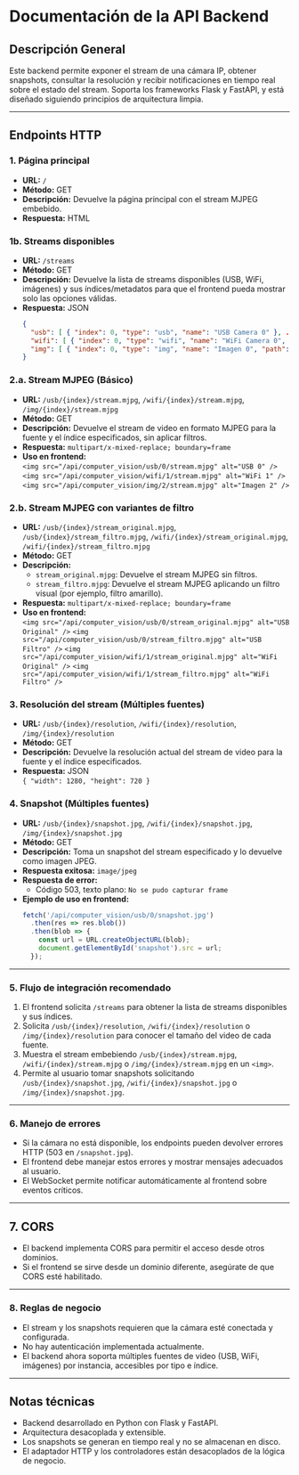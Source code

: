 # Documentación de la API Backend

## Descripción General

Este backend permite exponer el stream de una cámara IP, obtener snapshots, consultar la resolución y recibir notificaciones en tiempo real sobre el estado del stream. Soporta los frameworks Flask y FastAPI, y está diseñado siguiendo principios de arquitectura limpia.

---


## Endpoints HTTP

### 1. Página principal
- **URL:** `/`
- **Método:** GET
- **Descripción:** Devuelve la página principal con el stream MJPEG embebido.
- **Respuesta:** HTML

### 1b. Streams disponibles
- **URL:** `/streams`
- **Método:** GET
- **Descripción:** Devuelve la lista de streams disponibles (USB, WiFi, imágenes) y sus índices/metadatos para que el frontend pueda mostrar solo las opciones válidas.
- **Respuesta:** JSON
  ```json
  {
    "usb": [ { "index": 0, "type": "usb", "name": "USB Camera 0" }, ... ],
    "wifi": [ { "index": 0, "type": "wifi", "name": "WiFi Camera 0", "ip": "192.168.1.10" }, ... ],
    "img": [ { "index": 0, "type": "img", "name": "Imagen 0", "path": "static/img0.jpg" }, ... ]
  }
  ```



### 2.a. Stream MJPEG (Básico)
- **URL:** `/usb/{index}/stream.mjpg`, `/wifi/{index}/stream.mjpg`, `/img/{index}/stream.mjpg`
- **Método:** GET
- **Descripción:** Devuelve el stream de video en formato MJPEG para la fuente y el índice especificados, sin aplicar filtros.
- **Respuesta:** `multipart/x-mixed-replace; boundary=frame`
- **Uso en frontend:**  
  `<img src="/api/computer_vision/usb/0/stream.mjpg" alt="USB 0" />`
  `<img src="/api/computer_vision/wifi/1/stream.mjpg" alt="WiFi 1" />`
  `<img src="/api/computer_vision/img/2/stream.mjpg" alt="Imagen 2" />`

### 2.b. Stream MJPEG con variantes de filtro
- **URL:** `/usb/{index}/stream_original.mjpg`, `/usb/{index}/stream_filtro.mjpg`, `/wifi/{index}/stream_original.mjpg`, `/wifi/{index}/stream_filtro.mjpg`
- **Método:** GET
- **Descripción:**
  - `stream_original.mjpg`: Devuelve el stream MJPEG sin filtros.
  - `stream_filtro.mjpg`: Devuelve el stream MJPEG aplicando un filtro visual (por ejemplo, filtro amarillo).
- **Respuesta:** `multipart/x-mixed-replace; boundary=frame`
- **Uso en frontend:**  
  `<img src="/api/computer_vision/usb/0/stream_original.mjpg" alt="USB Original" />`
  `<img src="/api/computer_vision/usb/0/stream_filtro.mjpg" alt="USB Filtro" />`
  `<img src="/api/computer_vision/wifi/1/stream_original.mjpg" alt="WiFi Original" />`
  `<img src="/api/computer_vision/wifi/1/stream_filtro.mjpg" alt="WiFi Filtro" />`


### 3. Resolución del stream (Múltiples fuentes)
- **URL:** `/usb/{index}/resolution`, `/wifi/{index}/resolution`, `/img/{index}/resolution`
- **Método:** GET
- **Descripción:** Devuelve la resolución actual del stream de video para la fuente y el índice especificados.
- **Respuesta:** JSON  
  `{ "width": 1280, "height": 720 }`


### 4. Snapshot (Múltiples fuentes)
- **URL:** `/usb/{index}/snapshot.jpg`, `/wifi/{index}/snapshot.jpg`, `/img/{index}/snapshot.jpg`
- **Método:** GET
- **Descripción:** Toma un snapshot del stream especificado y lo devuelve como imagen JPEG.
- **Respuesta exitosa:** `image/jpeg`
- **Respuesta de error:**  
  - Código 503, texto plano: `No se pudo capturar frame`
- **Ejemplo de uso en frontend:**
  ```js
  fetch('/api/computer_vision/usb/0/snapshot.jpg')
    .then(res => res.blob())
    .then(blob => {
      const url = URL.createObjectURL(blob);
      document.getElementById('snapshot').src = url;
    });
  ```

---

### 5. Flujo de integración recomendado

1. El frontend solicita `/streams` para obtener la lista de streams disponibles y sus índices.
2. Solicita `/usb/{index}/resolution`, `/wifi/{index}/resolution` o `/img/{index}/resolution` para conocer el tamaño del video de cada fuente.
3. Muestra el stream embebiendo `/usb/{index}/stream.mjpg`, `/wifi/{index}/stream.mjpg` o `/img/{index}/stream.mjpg` en un `<img>`.
4. Permite al usuario tomar snapshots solicitando `/usb/{index}/snapshot.jpg`, `/wifi/{index}/snapshot.jpg` o `/img/{index}/snapshot.jpg`.

---

### 6. Manejo de errores

- Si la cámara no está disponible, los endpoints pueden devolver errores HTTP (503 en `/snapshot.jpg`).
- El frontend debe manejar estos errores y mostrar mensajes adecuados al usuario.
- El WebSocket permite notificar automáticamente al frontend sobre eventos críticos.

---

## 7. CORS

- El backend implementa CORS para permitir el acceso desde otros dominios.
- Si el frontend se sirve desde un dominio diferente, asegúrate de que CORS esté habilitado.

---

### 8. Reglas de negocio

- El stream y los snapshots requieren que la cámara esté conectada y configurada.
- No hay autenticación implementada actualmente.
- El backend ahora soporta múltiples fuentes de video (USB, WiFi, imágenes) por instancia, accesibles por tipo e índice.

---

## Notas técnicas

- Backend desarrollado en Python con Flask y FastAPI.
- Arquitectura desacoplada y extensible.
- Los snapshots se generan en tiempo real y no se almacenan en disco.
- El adaptador HTTP y los controladores están desacoplados de la lógica de negocio.

